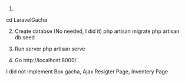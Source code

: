 1. 
cd LaravelGacha

2. Create databse (No needed, I did it)
php artisan migrate
php artisan db:seed

3. Run server
php artisan serve

4. Go http://localhost:8000/

I did not implement Box gacha, Ajax Resigter Page, Inventery Page
